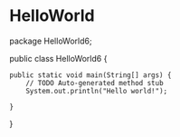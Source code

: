 # HelloWorld
package HelloWorld6;

public class HelloWorld6 {

	public static void main(String[] args) {
		// TODO Auto-generated method stub
		System.out.println("Hello world!");

	}

}
